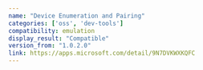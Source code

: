 ```yaml
---
name: "Device Enumeration and Pairing"
categories: ['oss', 'dev-tools']
compatibility: emulation
display_result: "Compatible"
version_from: "1.0.2.0"
link: https://apps.microsoft.com/detail/9N7DVKWXKQFC
---
```

